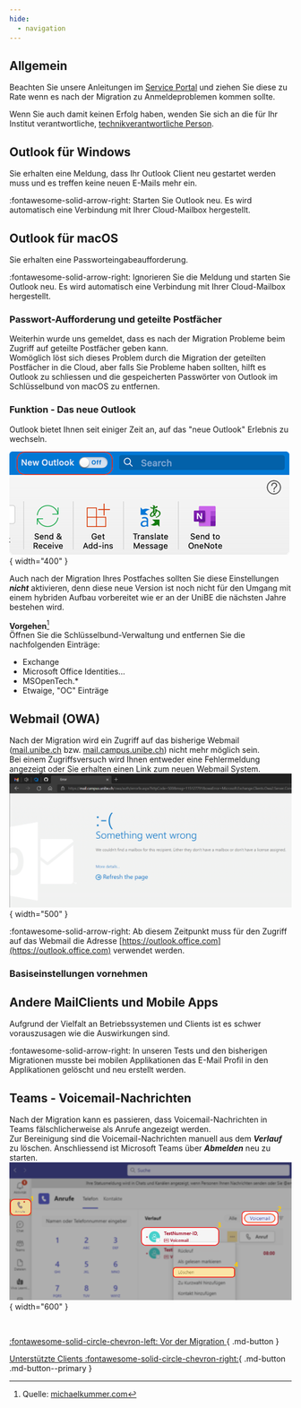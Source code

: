 ```yaml
---
hide:
  - navigation
---
```


## Allgemein
Beachten Sie unsere Anleitungen im [Service Portal](https://serviceportal.unibe.ch/sp?id=kb_article_view&sysparm_article=KB0010440) und ziehen Sie diese zu Rate wenn es nach der Migration zu Anmeldeproblemen kommen sollte.  

Wenn Sie auch damit keinen Erfolg haben, wenden Sie sich an die für Ihr Institut verantwortliche, [technikverantwortliche Person](https://intern.unibe.ch/dienstleistungen/informatik/dienstleistungen_der_informatikdienste/it_verantwortliche/liste_der_it_verantwortlichen/index_ger.html).

## Outlook für Windows
Sie erhalten eine Meldung, dass Ihr Outlook Client neu gestartet werden muss und es treffen keine neuen E-Mails mehr ein.  

:fontawesome-solid-arrow-right: Starten Sie Outlook neu. Es wird automatisch eine Verbindung mit Ihrer Cloud-Mailbox hergestellt.

## Outlook für macOS
Sie erhalten eine Passworteingabeaufforderung.  

:fontawesome-solid-arrow-right: Ignorieren Sie die Meldung und starten Sie Outlook neu. Es wird automatisch eine Verbindung mit Ihrer Cloud-Mailbox hergestellt.  

### Passwort-Aufforderung und geteilte Postfächer
Weiterhin wurde uns gemeldet, dass es nach der Migration Probleme beim Zugriff auf geteilte Postfächer geben kann.  
Womöglich löst sich dieses Problem durch die Migration der geteilten Postfächer in die Cloud, aber falls Sie Probleme haben sollten, hilft es Outlook zu schliessen und die gespeicherten Passwörter von Outlook im Schlüsselbund von macOS zu entfernen.  

### Funktion - Das neue Outlook
Outlook bietet Ihnen seit einiger Zeit an, auf das "neue Outlook" Erlebnis zu wechseln.  

![The New Outlook](./img/post-macos-thenewoutlook.png){ width="400" } 

Auch nach der Migration Ihres Postfaches sollten Sie diese Einstellungen ***nicht*** aktivieren, denn diese neue Version ist noch nicht für den Umgang mit einem hybriden Aufbau vorbereitet wie er an der UniBE die nächsten Jahre bestehen wird.  

**Vorgehen**[^1]  
Öffnen Sie die Schlüsselbund-Verwaltung und entfernen Sie die nachfolgenden Einträge:  

- Exchange
- Microsoft Office Identities…
- MSOpenTech.*
- Etwaige, "OC" Einträge

## Webmail (OWA)
Nach der Migration wird ein Zugriff auf das bisherige Webmail ([mail.unibe.ch](https://mail.unibe.ch) bzw. [mail.campus.unibe.ch](https://mail.campus.unibe.ch)) nicht mehr möglich sein.  
Bei einem Zugriffsversuch wird Ihnen entweder eine Fehlermeldung angezeigt oder Sie erhalten einen Link zum neuen Webmail System.  
![Webmail Error](./img/post-owa-error.png){ width="500" } 

:fontawesome-solid-arrow-right: Ab diesem Zeitpunkt muss für den Zugriff auf das Webmail die Adresse [https://outlook.office.com](https://outlook.office.com) verwendet werden.

### Basiseinstellungen vornehmen

## Andere MailClients und Mobile Apps
Aufgrund der Vielfalt an Betriebssystemen und Clients ist es schwer vorauszusagen wie die Auswirkungen sind.  

:fontawesome-solid-arrow-right: In unseren Tests und den bisherigen Migrationen musste bei mobilen Applikationen das E-Mail Profil in den Applikationen gelöscht und neu erstellt werden.  

## Teams - Voicemail-Nachrichten
Nach der Migration kann es passieren, dass Voicemail-Nachrichten in Teams fälschlicherweise als Anrufe angezeigt werden.  
Zur Bereinigung sind die Voicemail-Nachrichten manuell aus dem ***Verlauf*** zu löschen. Anschliessend ist Microsoft Teams über ***Abmelden*** neu zu starten.  
![Webmail Error](./img/post-teams-voice.png){ width="600" } 


[^1]:
    Quelle: [michaelkummer.com](https://michaelkummer.com/tech/outlook-password-issue/)

&nbsp;  
<div class="grid" markdown>

[:fontawesome-solid-circle-chevron-left: Vor der Migration ](../migration/pre-migration.md){ .md-button }

[Unterstützte Clients :fontawesome-solid-circle-chevron-right:](../migration/supported-clients.md){ .md-button .md-button--primary }

</div>